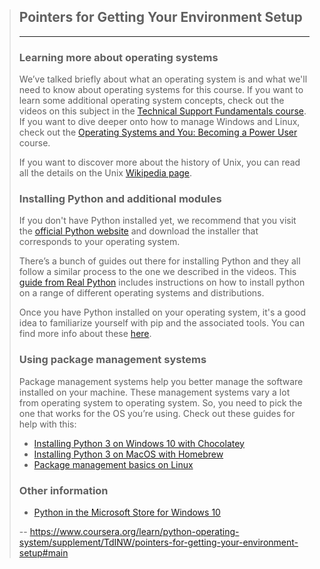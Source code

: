 > ## Pointers for Getting Your Environment Setup
> 
> * * *
> 
> ### Learning more about operating systems
> 
> We’ve talked briefly about what an operating system is and what we'll need to know about operating systems for this course. If you want to learn some additional operating system concepts, check out the videos on this subject in the [Technical Support Fundamentals course](https://www.coursera.org/lecture/technical-support-fundamentals/module-introduction-I3n9l). If you want to dive deeper onto how to manage Windows and Linux, check out the [Operating Systems and You: Becoming a Power User](https://www.coursera.org/learn/os-power-user) course.
> 
> If you want to discover more about the history of Unix, you can read all the details on the Unix [Wikipedia page](https://en.wikipedia.org/wiki/History_of_Unix).
> 
> ### Installing Python and additional modules
> 
> If you don't have Python installed yet, we recommend that you visit the [official Python website](http://www.python.org/) and download the installer that corresponds to your operating system.
> 
> There’s a bunch of guides out there for installing Python and they all follow a similar process to the one we described in the videos. This [guide from Real Python](https://realpython.com/installing-python/) includes instructions on how to install python on a range of different operating systems and distributions.
> 
> Once you have Python installed on your operating system, it's a good idea to familiarize yourself with pip and the associated tools. You can find more info about these [here](https://packaging.python.org/guides/installing-using-pip-and-virtual-environments/).
> 
> ### Using package management systems
> 
> Package management systems help you better manage the software installed on your machine. These management systems vary a lot from operating system to operating system. So, you need to pick the one that works for the OS you’re using. Check out these guides for help with this: 
> 
> *   [Installing Python 3 on Windows 10 with Chocolatey](https://www.digitalocean.com/community/tutorials/how-to-install-python-3-and-set-up-a-local-programming-environment-on-windows-10)
> *   [Installing Python 3 on MacOS with Homebrew](http://www.pyladies.com/blog/Get-Your-Mac-Ready-for-Python-Programming/)
> *   [Package management basics on Linux](https://www.digitalocean.com/community/tutorials/package-management-basics-apt-yum-dnf-pkg)
> 
> ### Other information
> 
> *   [Python in the Microsoft Store for Windows 10](https://devblogs.microsoft.com/python/python-in-the-windows-10-may-2019-update/)
>
> -- https://www.coursera.org/learn/python-operating-system/supplement/TdINW/pointers-for-getting-your-environment-setup#main
